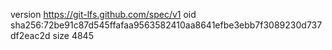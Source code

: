 version https://git-lfs.github.com/spec/v1
oid sha256:72be91c87d545ffafaa9563582410aa8641efbe3ebb7f3089230d737df2eac2d
size 4845
